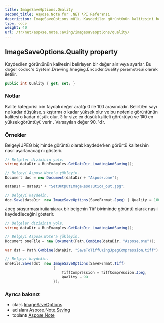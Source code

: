 ```yaml
---
title: ImageSaveOptions.Quality
second_title: Aspose.Note for .NET API Referansı
description: ImageSaveOptions mülk. Kaydedilen görüntünün kalitesini belirleyen bir değer alır veya ayarlar. Bu değer codece System.Drawing.Imaging.Encoder.Quality parametresi olarak iletilir.
type: docs
weight: 40
url: /tr/net/aspose.note.saving/imagesaveoptions/quality/
---
```

## ImageSaveOptions.Quality property

Kaydedilen görüntünün kalitesini belirleyen bir değer alır veya ayarlar. Bu değer codec'e System.Drawing.Imaging.Encoder.Quality parametresi olarak iletilir.

```csharp
public int Quality { get; set; }
```

### Notlar

Kalite kategorisi için faydalı değer aralığı 0 ile 100 arasındadır. Belirtilen sayı ne kadar düşükse, sıkıştırma o kadar yüksek olur ve bu nedenle görüntünün kalitesi o kadar düşük olur. Sıfır size en düşük kaliteli görüntüyü ve 100 en yüksek görüntüyü verir . Varsayılan değer 90. 'dir.

### Örnekler

Belgeyi JPEG biçiminde görüntü olarak kaydederken görüntü kalitesinin nasıl ayarlanacağını gösterir.

```csharp
// Belgeler dizininin yolu.
string dataDir = RunExamples.GetDataDir_LoadingAndSaving();

// Belgeyi Aspose.Note'a yükleyin.
Document doc = new Document(dataDir + "Aspose.one");

dataDir = dataDir + "SetOutputImageResolution_out.jpg";

// Belgeyi kaydedin.
doc.Save(dataDir, new ImageSaveOptions(SaveFormat.Jpeg) { Quality = 100 });
```

Jpeg sıkıştırması kullanılarak bir belgenin Tiff biçiminde görüntü olarak nasıl kaydedileceğini gösterir.

```csharp
// Belgeler dizininin yolu.
string dataDir = RunExamples.GetDataDir_LoadingAndSaving();

// Belgeyi Aspose.Note'a yükleyin.
Document oneFile = new Document(Path.Combine(dataDir, "Aspose.one"));

var dst = Path.Combine(dataDir, "SaveToTiffUsingJpegCompression.tiff");

// Belgeyi kaydedin.
oneFile.Save(dst, new ImageSaveOptions(SaveFormat.Tiff)
                      {
                          TiffCompression = TiffCompression.Jpeg,
                          Quality = 93
                      });
```

### Ayrıca bakınız

* class [ImageSaveOptions](../)
* ad alanı [Aspose.Note.Saving](../../imagesaveoptions/)
* toplantı [Aspose.Note](../../../)



